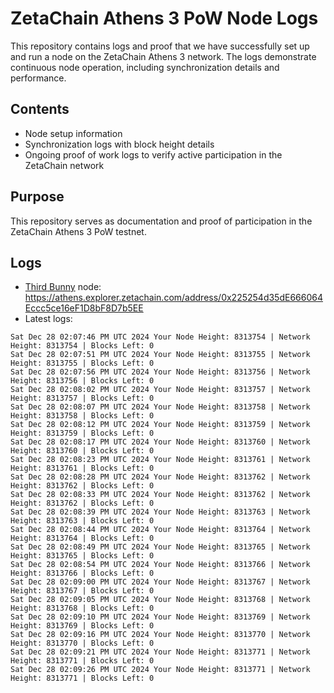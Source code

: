 # ZetaChain Athens 3 PoW Node Logs
This repository contains logs and proof that we have successfully set up and run a node on the ZetaChain Athens 3 network. The logs demonstrate continuous node operation, including synchronization details and performance.

## Contents
- Node setup information
- Synchronization logs with block height details
- Ongoing proof of work logs to verify active participation in the ZetaChain network

## Purpose
This repository serves as documentation and proof of participation in the ZetaChain Athens 3 PoW testnet.

## Logs

- [Third Bunny](https://thirdbunny.xyz/) node: https://athens.explorer.zetachain.com/address/0x225254d35dE666064Eccc5ce16eF1D8bF8D7b5EE
- Latest logs:
```
Sat Dec 28 02:07:46 PM UTC 2024 Your Node Height: 8313754 | Network Height: 8313754 | Blocks Left: 0
Sat Dec 28 02:07:51 PM UTC 2024 Your Node Height: 8313755 | Network Height: 8313755 | Blocks Left: 0
Sat Dec 28 02:07:56 PM UTC 2024 Your Node Height: 8313756 | Network Height: 8313756 | Blocks Left: 0
Sat Dec 28 02:08:02 PM UTC 2024 Your Node Height: 8313757 | Network Height: 8313757 | Blocks Left: 0
Sat Dec 28 02:08:07 PM UTC 2024 Your Node Height: 8313758 | Network Height: 8313758 | Blocks Left: 0
Sat Dec 28 02:08:12 PM UTC 2024 Your Node Height: 8313759 | Network Height: 8313759 | Blocks Left: 0
Sat Dec 28 02:08:17 PM UTC 2024 Your Node Height: 8313760 | Network Height: 8313760 | Blocks Left: 0
Sat Dec 28 02:08:23 PM UTC 2024 Your Node Height: 8313761 | Network Height: 8313761 | Blocks Left: 0
Sat Dec 28 02:08:28 PM UTC 2024 Your Node Height: 8313762 | Network Height: 8313762 | Blocks Left: 0
Sat Dec 28 02:08:33 PM UTC 2024 Your Node Height: 8313762 | Network Height: 8313762 | Blocks Left: 0
Sat Dec 28 02:08:39 PM UTC 2024 Your Node Height: 8313763 | Network Height: 8313763 | Blocks Left: 0
Sat Dec 28 02:08:44 PM UTC 2024 Your Node Height: 8313764 | Network Height: 8313764 | Blocks Left: 0
Sat Dec 28 02:08:49 PM UTC 2024 Your Node Height: 8313765 | Network Height: 8313765 | Blocks Left: 0
Sat Dec 28 02:08:54 PM UTC 2024 Your Node Height: 8313766 | Network Height: 8313766 | Blocks Left: 0
Sat Dec 28 02:09:00 PM UTC 2024 Your Node Height: 8313767 | Network Height: 8313767 | Blocks Left: 0
Sat Dec 28 02:09:05 PM UTC 2024 Your Node Height: 8313768 | Network Height: 8313768 | Blocks Left: 0
Sat Dec 28 02:09:10 PM UTC 2024 Your Node Height: 8313769 | Network Height: 8313769 | Blocks Left: 0
Sat Dec 28 02:09:16 PM UTC 2024 Your Node Height: 8313770 | Network Height: 8313770 | Blocks Left: 0
Sat Dec 28 02:09:21 PM UTC 2024 Your Node Height: 8313771 | Network Height: 8313771 | Blocks Left: 0
Sat Dec 28 02:09:26 PM UTC 2024 Your Node Height: 8313771 | Network Height: 8313771 | Blocks Left: 0
```
